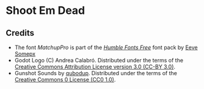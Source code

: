 # Shoot Em Dead

## Credits

* The font _MatchupPro_ is part of the [_Humble Fonts Free_](https://somepx.itch.io/humble-fonts-free) font pack by [Eeve Somepx](https://somepx.itch.io)
* Godot Logo (C) Andrea Calabró. Distributed under the terms of the [Creative Commons Attribution License version 3.0 (CC-BY 3.0)](https://creativecommons.org/licenses/by/3.0/legalcode).
* Gunshot Sounds by [qubodup](https://freesound.org/people/qubodup/sounds/187677/). Distributed under the terms of the [Creative Commons 0 License (CC0 1.0)](http://creativecommons.org/publicdomain/zero/1.0/).

